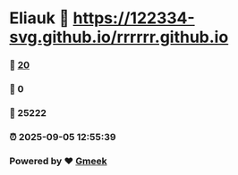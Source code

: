 # Eliauk :link: https://122334-svg.github.io/rrrrrr.github.io 
### :page_facing_up: [20](https://122334-svg.github.io/rrrrrr.github.io/tag.html) 
### :speech_balloon: 0 
### :hibiscus: 25222 
### :alarm_clock: 2025-09-05 12:55:39 
### Powered by :heart: [Gmeek](https://github.com/Meekdai/Gmeek)
